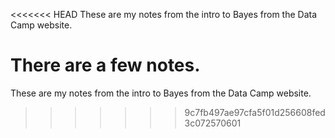 <<<<<<< HEAD
These are my notes from the intro to Bayes from the Data Camp website. 

There are a few notes. 
=======

These are my notes from the intro to Bayes from the Data Camp website. 
>>>>>>> 9c7fb497ae97cfa5f01d256608fed3c072570601
